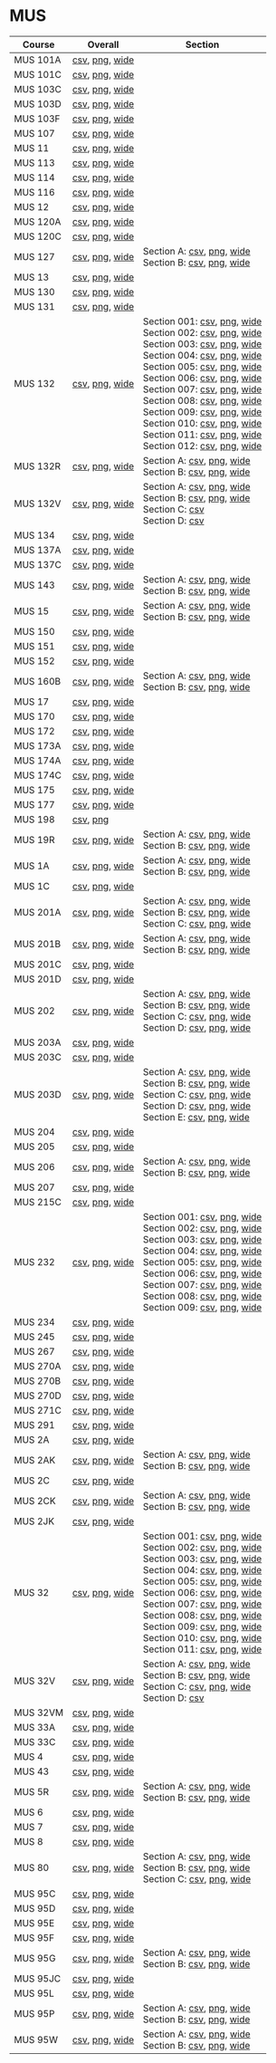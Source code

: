 # MUS

| Course | Overall | Section |
| ------ | ------- | ------- |
| MUS 101A | [csv](https://github.com/UCSD-Historical-Enrollment-Data/2024Fall/blob/main/overall/MUS%20101A.csv), [png](https://raw.githubusercontent.com/UCSD-Historical-Enrollment-Data/2024Fall/main/plot_overall/MUS%20101A.png), [wide](https://raw.githubusercontent.com/UCSD-Historical-Enrollment-Data/2024Fall/main/plot_overall_wide/MUS%20101A.png) |  |
| MUS 101C | [csv](https://github.com/UCSD-Historical-Enrollment-Data/2024Fall/blob/main/overall/MUS%20101C.csv), [png](https://raw.githubusercontent.com/UCSD-Historical-Enrollment-Data/2024Fall/main/plot_overall/MUS%20101C.png), [wide](https://raw.githubusercontent.com/UCSD-Historical-Enrollment-Data/2024Fall/main/plot_overall_wide/MUS%20101C.png) |  |
| MUS 103C | [csv](https://github.com/UCSD-Historical-Enrollment-Data/2024Fall/blob/main/overall/MUS%20103C.csv), [png](https://raw.githubusercontent.com/UCSD-Historical-Enrollment-Data/2024Fall/main/plot_overall/MUS%20103C.png), [wide](https://raw.githubusercontent.com/UCSD-Historical-Enrollment-Data/2024Fall/main/plot_overall_wide/MUS%20103C.png) |  |
| MUS 103D | [csv](https://github.com/UCSD-Historical-Enrollment-Data/2024Fall/blob/main/overall/MUS%20103D.csv), [png](https://raw.githubusercontent.com/UCSD-Historical-Enrollment-Data/2024Fall/main/plot_overall/MUS%20103D.png), [wide](https://raw.githubusercontent.com/UCSD-Historical-Enrollment-Data/2024Fall/main/plot_overall_wide/MUS%20103D.png) |  |
| MUS 103F | [csv](https://github.com/UCSD-Historical-Enrollment-Data/2024Fall/blob/main/overall/MUS%20103F.csv), [png](https://raw.githubusercontent.com/UCSD-Historical-Enrollment-Data/2024Fall/main/plot_overall/MUS%20103F.png), [wide](https://raw.githubusercontent.com/UCSD-Historical-Enrollment-Data/2024Fall/main/plot_overall_wide/MUS%20103F.png) |  |
| MUS 107 | [csv](https://github.com/UCSD-Historical-Enrollment-Data/2024Fall/blob/main/overall/MUS%20107.csv), [png](https://raw.githubusercontent.com/UCSD-Historical-Enrollment-Data/2024Fall/main/plot_overall/MUS%20107.png), [wide](https://raw.githubusercontent.com/UCSD-Historical-Enrollment-Data/2024Fall/main/plot_overall_wide/MUS%20107.png) |  |
| MUS 11 | [csv](https://github.com/UCSD-Historical-Enrollment-Data/2024Fall/blob/main/overall/MUS%2011.csv), [png](https://raw.githubusercontent.com/UCSD-Historical-Enrollment-Data/2024Fall/main/plot_overall/MUS%2011.png), [wide](https://raw.githubusercontent.com/UCSD-Historical-Enrollment-Data/2024Fall/main/plot_overall_wide/MUS%2011.png) |  |
| MUS 113 | [csv](https://github.com/UCSD-Historical-Enrollment-Data/2024Fall/blob/main/overall/MUS%20113.csv), [png](https://raw.githubusercontent.com/UCSD-Historical-Enrollment-Data/2024Fall/main/plot_overall/MUS%20113.png), [wide](https://raw.githubusercontent.com/UCSD-Historical-Enrollment-Data/2024Fall/main/plot_overall_wide/MUS%20113.png) |  |
| MUS 114 | [csv](https://github.com/UCSD-Historical-Enrollment-Data/2024Fall/blob/main/overall/MUS%20114.csv), [png](https://raw.githubusercontent.com/UCSD-Historical-Enrollment-Data/2024Fall/main/plot_overall/MUS%20114.png), [wide](https://raw.githubusercontent.com/UCSD-Historical-Enrollment-Data/2024Fall/main/plot_overall_wide/MUS%20114.png) |  |
| MUS 116 | [csv](https://github.com/UCSD-Historical-Enrollment-Data/2024Fall/blob/main/overall/MUS%20116.csv), [png](https://raw.githubusercontent.com/UCSD-Historical-Enrollment-Data/2024Fall/main/plot_overall/MUS%20116.png), [wide](https://raw.githubusercontent.com/UCSD-Historical-Enrollment-Data/2024Fall/main/plot_overall_wide/MUS%20116.png) |  |
| MUS 12 | [csv](https://github.com/UCSD-Historical-Enrollment-Data/2024Fall/blob/main/overall/MUS%2012.csv), [png](https://raw.githubusercontent.com/UCSD-Historical-Enrollment-Data/2024Fall/main/plot_overall/MUS%2012.png), [wide](https://raw.githubusercontent.com/UCSD-Historical-Enrollment-Data/2024Fall/main/plot_overall_wide/MUS%2012.png) |  |
| MUS 120A | [csv](https://github.com/UCSD-Historical-Enrollment-Data/2024Fall/blob/main/overall/MUS%20120A.csv), [png](https://raw.githubusercontent.com/UCSD-Historical-Enrollment-Data/2024Fall/main/plot_overall/MUS%20120A.png), [wide](https://raw.githubusercontent.com/UCSD-Historical-Enrollment-Data/2024Fall/main/plot_overall_wide/MUS%20120A.png) |  |
| MUS 120C | [csv](https://github.com/UCSD-Historical-Enrollment-Data/2024Fall/blob/main/overall/MUS%20120C.csv), [png](https://raw.githubusercontent.com/UCSD-Historical-Enrollment-Data/2024Fall/main/plot_overall/MUS%20120C.png), [wide](https://raw.githubusercontent.com/UCSD-Historical-Enrollment-Data/2024Fall/main/plot_overall_wide/MUS%20120C.png) |  |
| MUS 127 | [csv](https://github.com/UCSD-Historical-Enrollment-Data/2024Fall/blob/main/overall/MUS%20127.csv), [png](https://raw.githubusercontent.com/UCSD-Historical-Enrollment-Data/2024Fall/main/plot_overall/MUS%20127.png), [wide](https://raw.githubusercontent.com/UCSD-Historical-Enrollment-Data/2024Fall/main/plot_overall_wide/MUS%20127.png) | Section A: [csv](https://github.com/UCSD-Historical-Enrollment-Data/2024Fall/blob/main/section/MUS%20127_A.csv), [png](https://raw.githubusercontent.com/UCSD-Historical-Enrollment-Data/2024Fall/main/plot_section/MUS%20127_A.png), [wide](https://raw.githubusercontent.com/UCSD-Historical-Enrollment-Data/2024Fall/main/plot_section_wide/MUS%20127_A.png)<br>Section B: [csv](https://github.com/UCSD-Historical-Enrollment-Data/2024Fall/blob/main/section/MUS%20127_B.csv), [png](https://raw.githubusercontent.com/UCSD-Historical-Enrollment-Data/2024Fall/main/plot_section/MUS%20127_B.png), [wide](https://raw.githubusercontent.com/UCSD-Historical-Enrollment-Data/2024Fall/main/plot_section_wide/MUS%20127_B.png) |
| MUS 13 | [csv](https://github.com/UCSD-Historical-Enrollment-Data/2024Fall/blob/main/overall/MUS%2013.csv), [png](https://raw.githubusercontent.com/UCSD-Historical-Enrollment-Data/2024Fall/main/plot_overall/MUS%2013.png), [wide](https://raw.githubusercontent.com/UCSD-Historical-Enrollment-Data/2024Fall/main/plot_overall_wide/MUS%2013.png) |  |
| MUS 130 | [csv](https://github.com/UCSD-Historical-Enrollment-Data/2024Fall/blob/main/overall/MUS%20130.csv), [png](https://raw.githubusercontent.com/UCSD-Historical-Enrollment-Data/2024Fall/main/plot_overall/MUS%20130.png), [wide](https://raw.githubusercontent.com/UCSD-Historical-Enrollment-Data/2024Fall/main/plot_overall_wide/MUS%20130.png) |  |
| MUS 131 | [csv](https://github.com/UCSD-Historical-Enrollment-Data/2024Fall/blob/main/overall/MUS%20131.csv), [png](https://raw.githubusercontent.com/UCSD-Historical-Enrollment-Data/2024Fall/main/plot_overall/MUS%20131.png), [wide](https://raw.githubusercontent.com/UCSD-Historical-Enrollment-Data/2024Fall/main/plot_overall_wide/MUS%20131.png) |  |
| MUS 132 | [csv](https://github.com/UCSD-Historical-Enrollment-Data/2024Fall/blob/main/overall/MUS%20132.csv), [png](https://raw.githubusercontent.com/UCSD-Historical-Enrollment-Data/2024Fall/main/plot_overall/MUS%20132.png), [wide](https://raw.githubusercontent.com/UCSD-Historical-Enrollment-Data/2024Fall/main/plot_overall_wide/MUS%20132.png) | Section 001: [csv](https://github.com/UCSD-Historical-Enrollment-Data/2024Fall/blob/main/section/MUS%20132_001.csv), [png](https://raw.githubusercontent.com/UCSD-Historical-Enrollment-Data/2024Fall/main/plot_section/MUS%20132_001.png), [wide](https://raw.githubusercontent.com/UCSD-Historical-Enrollment-Data/2024Fall/main/plot_section_wide/MUS%20132_001.png)<br>Section 002: [csv](https://github.com/UCSD-Historical-Enrollment-Data/2024Fall/blob/main/section/MUS%20132_002.csv), [png](https://raw.githubusercontent.com/UCSD-Historical-Enrollment-Data/2024Fall/main/plot_section/MUS%20132_002.png), [wide](https://raw.githubusercontent.com/UCSD-Historical-Enrollment-Data/2024Fall/main/plot_section_wide/MUS%20132_002.png)<br>Section 003: [csv](https://github.com/UCSD-Historical-Enrollment-Data/2024Fall/blob/main/section/MUS%20132_003.csv), [png](https://raw.githubusercontent.com/UCSD-Historical-Enrollment-Data/2024Fall/main/plot_section/MUS%20132_003.png), [wide](https://raw.githubusercontent.com/UCSD-Historical-Enrollment-Data/2024Fall/main/plot_section_wide/MUS%20132_003.png)<br>Section 004: [csv](https://github.com/UCSD-Historical-Enrollment-Data/2024Fall/blob/main/section/MUS%20132_004.csv), [png](https://raw.githubusercontent.com/UCSD-Historical-Enrollment-Data/2024Fall/main/plot_section/MUS%20132_004.png), [wide](https://raw.githubusercontent.com/UCSD-Historical-Enrollment-Data/2024Fall/main/plot_section_wide/MUS%20132_004.png)<br>Section 005: [csv](https://github.com/UCSD-Historical-Enrollment-Data/2024Fall/blob/main/section/MUS%20132_005.csv), [png](https://raw.githubusercontent.com/UCSD-Historical-Enrollment-Data/2024Fall/main/plot_section/MUS%20132_005.png), [wide](https://raw.githubusercontent.com/UCSD-Historical-Enrollment-Data/2024Fall/main/plot_section_wide/MUS%20132_005.png)<br>Section 006: [csv](https://github.com/UCSD-Historical-Enrollment-Data/2024Fall/blob/main/section/MUS%20132_006.csv), [png](https://raw.githubusercontent.com/UCSD-Historical-Enrollment-Data/2024Fall/main/plot_section/MUS%20132_006.png), [wide](https://raw.githubusercontent.com/UCSD-Historical-Enrollment-Data/2024Fall/main/plot_section_wide/MUS%20132_006.png)<br>Section 007: [csv](https://github.com/UCSD-Historical-Enrollment-Data/2024Fall/blob/main/section/MUS%20132_007.csv), [png](https://raw.githubusercontent.com/UCSD-Historical-Enrollment-Data/2024Fall/main/plot_section/MUS%20132_007.png), [wide](https://raw.githubusercontent.com/UCSD-Historical-Enrollment-Data/2024Fall/main/plot_section_wide/MUS%20132_007.png)<br>Section 008: [csv](https://github.com/UCSD-Historical-Enrollment-Data/2024Fall/blob/main/section/MUS%20132_008.csv), [png](https://raw.githubusercontent.com/UCSD-Historical-Enrollment-Data/2024Fall/main/plot_section/MUS%20132_008.png), [wide](https://raw.githubusercontent.com/UCSD-Historical-Enrollment-Data/2024Fall/main/plot_section_wide/MUS%20132_008.png)<br>Section 009: [csv](https://github.com/UCSD-Historical-Enrollment-Data/2024Fall/blob/main/section/MUS%20132_009.csv), [png](https://raw.githubusercontent.com/UCSD-Historical-Enrollment-Data/2024Fall/main/plot_section/MUS%20132_009.png), [wide](https://raw.githubusercontent.com/UCSD-Historical-Enrollment-Data/2024Fall/main/plot_section_wide/MUS%20132_009.png)<br>Section 010: [csv](https://github.com/UCSD-Historical-Enrollment-Data/2024Fall/blob/main/section/MUS%20132_010.csv), [png](https://raw.githubusercontent.com/UCSD-Historical-Enrollment-Data/2024Fall/main/plot_section/MUS%20132_010.png), [wide](https://raw.githubusercontent.com/UCSD-Historical-Enrollment-Data/2024Fall/main/plot_section_wide/MUS%20132_010.png)<br>Section 011: [csv](https://github.com/UCSD-Historical-Enrollment-Data/2024Fall/blob/main/section/MUS%20132_011.csv), [png](https://raw.githubusercontent.com/UCSD-Historical-Enrollment-Data/2024Fall/main/plot_section/MUS%20132_011.png), [wide](https://raw.githubusercontent.com/UCSD-Historical-Enrollment-Data/2024Fall/main/plot_section_wide/MUS%20132_011.png)<br>Section 012: [csv](https://github.com/UCSD-Historical-Enrollment-Data/2024Fall/blob/main/section/MUS%20132_012.csv), [png](https://raw.githubusercontent.com/UCSD-Historical-Enrollment-Data/2024Fall/main/plot_section/MUS%20132_012.png), [wide](https://raw.githubusercontent.com/UCSD-Historical-Enrollment-Data/2024Fall/main/plot_section_wide/MUS%20132_012.png) |
| MUS 132R | [csv](https://github.com/UCSD-Historical-Enrollment-Data/2024Fall/blob/main/overall/MUS%20132R.csv), [png](https://raw.githubusercontent.com/UCSD-Historical-Enrollment-Data/2024Fall/main/plot_overall/MUS%20132R.png), [wide](https://raw.githubusercontent.com/UCSD-Historical-Enrollment-Data/2024Fall/main/plot_overall_wide/MUS%20132R.png) | Section A: [csv](https://github.com/UCSD-Historical-Enrollment-Data/2024Fall/blob/main/section/MUS%20132R_A.csv), [png](https://raw.githubusercontent.com/UCSD-Historical-Enrollment-Data/2024Fall/main/plot_section/MUS%20132R_A.png), [wide](https://raw.githubusercontent.com/UCSD-Historical-Enrollment-Data/2024Fall/main/plot_section_wide/MUS%20132R_A.png)<br>Section B: [csv](https://github.com/UCSD-Historical-Enrollment-Data/2024Fall/blob/main/section/MUS%20132R_B.csv), [png](https://raw.githubusercontent.com/UCSD-Historical-Enrollment-Data/2024Fall/main/plot_section/MUS%20132R_B.png), [wide](https://raw.githubusercontent.com/UCSD-Historical-Enrollment-Data/2024Fall/main/plot_section_wide/MUS%20132R_B.png) |
| MUS 132V | [csv](https://github.com/UCSD-Historical-Enrollment-Data/2024Fall/blob/main/overall/MUS%20132V.csv), [png](https://raw.githubusercontent.com/UCSD-Historical-Enrollment-Data/2024Fall/main/plot_overall/MUS%20132V.png), [wide](https://raw.githubusercontent.com/UCSD-Historical-Enrollment-Data/2024Fall/main/plot_overall_wide/MUS%20132V.png) | Section A: [csv](https://github.com/UCSD-Historical-Enrollment-Data/2024Fall/blob/main/section/MUS%20132V_A.csv), [png](https://raw.githubusercontent.com/UCSD-Historical-Enrollment-Data/2024Fall/main/plot_section/MUS%20132V_A.png), [wide](https://raw.githubusercontent.com/UCSD-Historical-Enrollment-Data/2024Fall/main/plot_section_wide/MUS%20132V_A.png)<br>Section B: [csv](https://github.com/UCSD-Historical-Enrollment-Data/2024Fall/blob/main/section/MUS%20132V_B.csv), [png](https://raw.githubusercontent.com/UCSD-Historical-Enrollment-Data/2024Fall/main/plot_section/MUS%20132V_B.png), [wide](https://raw.githubusercontent.com/UCSD-Historical-Enrollment-Data/2024Fall/main/plot_section_wide/MUS%20132V_B.png)<br>Section C: [csv](https://github.com/UCSD-Historical-Enrollment-Data/2024Fall/blob/main/section/MUS%20132V_C.csv)<br>Section D: [csv](https://github.com/UCSD-Historical-Enrollment-Data/2024Fall/blob/main/section/MUS%20132V_D.csv) |
| MUS 134 | [csv](https://github.com/UCSD-Historical-Enrollment-Data/2024Fall/blob/main/overall/MUS%20134.csv), [png](https://raw.githubusercontent.com/UCSD-Historical-Enrollment-Data/2024Fall/main/plot_overall/MUS%20134.png), [wide](https://raw.githubusercontent.com/UCSD-Historical-Enrollment-Data/2024Fall/main/plot_overall_wide/MUS%20134.png) |  |
| MUS 137A | [csv](https://github.com/UCSD-Historical-Enrollment-Data/2024Fall/blob/main/overall/MUS%20137A.csv), [png](https://raw.githubusercontent.com/UCSD-Historical-Enrollment-Data/2024Fall/main/plot_overall/MUS%20137A.png), [wide](https://raw.githubusercontent.com/UCSD-Historical-Enrollment-Data/2024Fall/main/plot_overall_wide/MUS%20137A.png) |  |
| MUS 137C | [csv](https://github.com/UCSD-Historical-Enrollment-Data/2024Fall/blob/main/overall/MUS%20137C.csv), [png](https://raw.githubusercontent.com/UCSD-Historical-Enrollment-Data/2024Fall/main/plot_overall/MUS%20137C.png), [wide](https://raw.githubusercontent.com/UCSD-Historical-Enrollment-Data/2024Fall/main/plot_overall_wide/MUS%20137C.png) |  |
| MUS 143 | [csv](https://github.com/UCSD-Historical-Enrollment-Data/2024Fall/blob/main/overall/MUS%20143.csv), [png](https://raw.githubusercontent.com/UCSD-Historical-Enrollment-Data/2024Fall/main/plot_overall/MUS%20143.png), [wide](https://raw.githubusercontent.com/UCSD-Historical-Enrollment-Data/2024Fall/main/plot_overall_wide/MUS%20143.png) | Section A: [csv](https://github.com/UCSD-Historical-Enrollment-Data/2024Fall/blob/main/section/MUS%20143_A.csv), [png](https://raw.githubusercontent.com/UCSD-Historical-Enrollment-Data/2024Fall/main/plot_section/MUS%20143_A.png), [wide](https://raw.githubusercontent.com/UCSD-Historical-Enrollment-Data/2024Fall/main/plot_section_wide/MUS%20143_A.png)<br>Section B: [csv](https://github.com/UCSD-Historical-Enrollment-Data/2024Fall/blob/main/section/MUS%20143_B.csv), [png](https://raw.githubusercontent.com/UCSD-Historical-Enrollment-Data/2024Fall/main/plot_section/MUS%20143_B.png), [wide](https://raw.githubusercontent.com/UCSD-Historical-Enrollment-Data/2024Fall/main/plot_section_wide/MUS%20143_B.png) |
| MUS 15 | [csv](https://github.com/UCSD-Historical-Enrollment-Data/2024Fall/blob/main/overall/MUS%2015.csv), [png](https://raw.githubusercontent.com/UCSD-Historical-Enrollment-Data/2024Fall/main/plot_overall/MUS%2015.png), [wide](https://raw.githubusercontent.com/UCSD-Historical-Enrollment-Data/2024Fall/main/plot_overall_wide/MUS%2015.png) | Section A: [csv](https://github.com/UCSD-Historical-Enrollment-Data/2024Fall/blob/main/section/MUS%2015_A.csv), [png](https://raw.githubusercontent.com/UCSD-Historical-Enrollment-Data/2024Fall/main/plot_section/MUS%2015_A.png), [wide](https://raw.githubusercontent.com/UCSD-Historical-Enrollment-Data/2024Fall/main/plot_section_wide/MUS%2015_A.png)<br>Section B: [csv](https://github.com/UCSD-Historical-Enrollment-Data/2024Fall/blob/main/section/MUS%2015_B.csv), [png](https://raw.githubusercontent.com/UCSD-Historical-Enrollment-Data/2024Fall/main/plot_section/MUS%2015_B.png), [wide](https://raw.githubusercontent.com/UCSD-Historical-Enrollment-Data/2024Fall/main/plot_section_wide/MUS%2015_B.png) |
| MUS 150 | [csv](https://github.com/UCSD-Historical-Enrollment-Data/2024Fall/blob/main/overall/MUS%20150.csv), [png](https://raw.githubusercontent.com/UCSD-Historical-Enrollment-Data/2024Fall/main/plot_overall/MUS%20150.png), [wide](https://raw.githubusercontent.com/UCSD-Historical-Enrollment-Data/2024Fall/main/plot_overall_wide/MUS%20150.png) |  |
| MUS 151 | [csv](https://github.com/UCSD-Historical-Enrollment-Data/2024Fall/blob/main/overall/MUS%20151.csv), [png](https://raw.githubusercontent.com/UCSD-Historical-Enrollment-Data/2024Fall/main/plot_overall/MUS%20151.png), [wide](https://raw.githubusercontent.com/UCSD-Historical-Enrollment-Data/2024Fall/main/plot_overall_wide/MUS%20151.png) |  |
| MUS 152 | [csv](https://github.com/UCSD-Historical-Enrollment-Data/2024Fall/blob/main/overall/MUS%20152.csv), [png](https://raw.githubusercontent.com/UCSD-Historical-Enrollment-Data/2024Fall/main/plot_overall/MUS%20152.png), [wide](https://raw.githubusercontent.com/UCSD-Historical-Enrollment-Data/2024Fall/main/plot_overall_wide/MUS%20152.png) |  |
| MUS 160B | [csv](https://github.com/UCSD-Historical-Enrollment-Data/2024Fall/blob/main/overall/MUS%20160B.csv), [png](https://raw.githubusercontent.com/UCSD-Historical-Enrollment-Data/2024Fall/main/plot_overall/MUS%20160B.png), [wide](https://raw.githubusercontent.com/UCSD-Historical-Enrollment-Data/2024Fall/main/plot_overall_wide/MUS%20160B.png) | Section A: [csv](https://github.com/UCSD-Historical-Enrollment-Data/2024Fall/blob/main/section/MUS%20160B_A.csv), [png](https://raw.githubusercontent.com/UCSD-Historical-Enrollment-Data/2024Fall/main/plot_section/MUS%20160B_A.png), [wide](https://raw.githubusercontent.com/UCSD-Historical-Enrollment-Data/2024Fall/main/plot_section_wide/MUS%20160B_A.png)<br>Section B: [csv](https://github.com/UCSD-Historical-Enrollment-Data/2024Fall/blob/main/section/MUS%20160B_B.csv), [png](https://raw.githubusercontent.com/UCSD-Historical-Enrollment-Data/2024Fall/main/plot_section/MUS%20160B_B.png), [wide](https://raw.githubusercontent.com/UCSD-Historical-Enrollment-Data/2024Fall/main/plot_section_wide/MUS%20160B_B.png) |
| MUS 17 | [csv](https://github.com/UCSD-Historical-Enrollment-Data/2024Fall/blob/main/overall/MUS%2017.csv), [png](https://raw.githubusercontent.com/UCSD-Historical-Enrollment-Data/2024Fall/main/plot_overall/MUS%2017.png), [wide](https://raw.githubusercontent.com/UCSD-Historical-Enrollment-Data/2024Fall/main/plot_overall_wide/MUS%2017.png) |  |
| MUS 170 | [csv](https://github.com/UCSD-Historical-Enrollment-Data/2024Fall/blob/main/overall/MUS%20170.csv), [png](https://raw.githubusercontent.com/UCSD-Historical-Enrollment-Data/2024Fall/main/plot_overall/MUS%20170.png), [wide](https://raw.githubusercontent.com/UCSD-Historical-Enrollment-Data/2024Fall/main/plot_overall_wide/MUS%20170.png) |  |
| MUS 172 | [csv](https://github.com/UCSD-Historical-Enrollment-Data/2024Fall/blob/main/overall/MUS%20172.csv), [png](https://raw.githubusercontent.com/UCSD-Historical-Enrollment-Data/2024Fall/main/plot_overall/MUS%20172.png), [wide](https://raw.githubusercontent.com/UCSD-Historical-Enrollment-Data/2024Fall/main/plot_overall_wide/MUS%20172.png) |  |
| MUS 173A | [csv](https://github.com/UCSD-Historical-Enrollment-Data/2024Fall/blob/main/overall/MUS%20173A.csv), [png](https://raw.githubusercontent.com/UCSD-Historical-Enrollment-Data/2024Fall/main/plot_overall/MUS%20173A.png), [wide](https://raw.githubusercontent.com/UCSD-Historical-Enrollment-Data/2024Fall/main/plot_overall_wide/MUS%20173A.png) |  |
| MUS 174A | [csv](https://github.com/UCSD-Historical-Enrollment-Data/2024Fall/blob/main/overall/MUS%20174A.csv), [png](https://raw.githubusercontent.com/UCSD-Historical-Enrollment-Data/2024Fall/main/plot_overall/MUS%20174A.png), [wide](https://raw.githubusercontent.com/UCSD-Historical-Enrollment-Data/2024Fall/main/plot_overall_wide/MUS%20174A.png) |  |
| MUS 174C | [csv](https://github.com/UCSD-Historical-Enrollment-Data/2024Fall/blob/main/overall/MUS%20174C.csv), [png](https://raw.githubusercontent.com/UCSD-Historical-Enrollment-Data/2024Fall/main/plot_overall/MUS%20174C.png), [wide](https://raw.githubusercontent.com/UCSD-Historical-Enrollment-Data/2024Fall/main/plot_overall_wide/MUS%20174C.png) |  |
| MUS 175 | [csv](https://github.com/UCSD-Historical-Enrollment-Data/2024Fall/blob/main/overall/MUS%20175.csv), [png](https://raw.githubusercontent.com/UCSD-Historical-Enrollment-Data/2024Fall/main/plot_overall/MUS%20175.png), [wide](https://raw.githubusercontent.com/UCSD-Historical-Enrollment-Data/2024Fall/main/plot_overall_wide/MUS%20175.png) |  |
| MUS 177 | [csv](https://github.com/UCSD-Historical-Enrollment-Data/2024Fall/blob/main/overall/MUS%20177.csv), [png](https://raw.githubusercontent.com/UCSD-Historical-Enrollment-Data/2024Fall/main/plot_overall/MUS%20177.png), [wide](https://raw.githubusercontent.com/UCSD-Historical-Enrollment-Data/2024Fall/main/plot_overall_wide/MUS%20177.png) |  |
| MUS 198 | [csv](https://github.com/UCSD-Historical-Enrollment-Data/2024Fall/blob/main/overall/MUS%20198.csv), [png](https://raw.githubusercontent.com/UCSD-Historical-Enrollment-Data/2024Fall/main/plot_overall/MUS%20198.png) |  |
| MUS 19R | [csv](https://github.com/UCSD-Historical-Enrollment-Data/2024Fall/blob/main/overall/MUS%2019R.csv), [png](https://raw.githubusercontent.com/UCSD-Historical-Enrollment-Data/2024Fall/main/plot_overall/MUS%2019R.png), [wide](https://raw.githubusercontent.com/UCSD-Historical-Enrollment-Data/2024Fall/main/plot_overall_wide/MUS%2019R.png) | Section A: [csv](https://github.com/UCSD-Historical-Enrollment-Data/2024Fall/blob/main/section/MUS%2019R_A.csv), [png](https://raw.githubusercontent.com/UCSD-Historical-Enrollment-Data/2024Fall/main/plot_section/MUS%2019R_A.png), [wide](https://raw.githubusercontent.com/UCSD-Historical-Enrollment-Data/2024Fall/main/plot_section_wide/MUS%2019R_A.png)<br>Section B: [csv](https://github.com/UCSD-Historical-Enrollment-Data/2024Fall/blob/main/section/MUS%2019R_B.csv), [png](https://raw.githubusercontent.com/UCSD-Historical-Enrollment-Data/2024Fall/main/plot_section/MUS%2019R_B.png), [wide](https://raw.githubusercontent.com/UCSD-Historical-Enrollment-Data/2024Fall/main/plot_section_wide/MUS%2019R_B.png) |
| MUS 1A | [csv](https://github.com/UCSD-Historical-Enrollment-Data/2024Fall/blob/main/overall/MUS%201A.csv), [png](https://raw.githubusercontent.com/UCSD-Historical-Enrollment-Data/2024Fall/main/plot_overall/MUS%201A.png), [wide](https://raw.githubusercontent.com/UCSD-Historical-Enrollment-Data/2024Fall/main/plot_overall_wide/MUS%201A.png) | Section A: [csv](https://github.com/UCSD-Historical-Enrollment-Data/2024Fall/blob/main/section/MUS%201A_A.csv), [png](https://raw.githubusercontent.com/UCSD-Historical-Enrollment-Data/2024Fall/main/plot_section/MUS%201A_A.png), [wide](https://raw.githubusercontent.com/UCSD-Historical-Enrollment-Data/2024Fall/main/plot_section_wide/MUS%201A_A.png)<br>Section B: [csv](https://github.com/UCSD-Historical-Enrollment-Data/2024Fall/blob/main/section/MUS%201A_B.csv), [png](https://raw.githubusercontent.com/UCSD-Historical-Enrollment-Data/2024Fall/main/plot_section/MUS%201A_B.png), [wide](https://raw.githubusercontent.com/UCSD-Historical-Enrollment-Data/2024Fall/main/plot_section_wide/MUS%201A_B.png) |
| MUS 1C | [csv](https://github.com/UCSD-Historical-Enrollment-Data/2024Fall/blob/main/overall/MUS%201C.csv), [png](https://raw.githubusercontent.com/UCSD-Historical-Enrollment-Data/2024Fall/main/plot_overall/MUS%201C.png), [wide](https://raw.githubusercontent.com/UCSD-Historical-Enrollment-Data/2024Fall/main/plot_overall_wide/MUS%201C.png) |  |
| MUS 201A | [csv](https://github.com/UCSD-Historical-Enrollment-Data/2024Fall/blob/main/overall/MUS%20201A.csv), [png](https://raw.githubusercontent.com/UCSD-Historical-Enrollment-Data/2024Fall/main/plot_overall/MUS%20201A.png), [wide](https://raw.githubusercontent.com/UCSD-Historical-Enrollment-Data/2024Fall/main/plot_overall_wide/MUS%20201A.png) | Section A: [csv](https://github.com/UCSD-Historical-Enrollment-Data/2024Fall/blob/main/section/MUS%20201A_A.csv), [png](https://raw.githubusercontent.com/UCSD-Historical-Enrollment-Data/2024Fall/main/plot_section/MUS%20201A_A.png), [wide](https://raw.githubusercontent.com/UCSD-Historical-Enrollment-Data/2024Fall/main/plot_section_wide/MUS%20201A_A.png)<br>Section B: [csv](https://github.com/UCSD-Historical-Enrollment-Data/2024Fall/blob/main/section/MUS%20201A_B.csv), [png](https://raw.githubusercontent.com/UCSD-Historical-Enrollment-Data/2024Fall/main/plot_section/MUS%20201A_B.png), [wide](https://raw.githubusercontent.com/UCSD-Historical-Enrollment-Data/2024Fall/main/plot_section_wide/MUS%20201A_B.png)<br>Section C: [csv](https://github.com/UCSD-Historical-Enrollment-Data/2024Fall/blob/main/section/MUS%20201A_C.csv), [png](https://raw.githubusercontent.com/UCSD-Historical-Enrollment-Data/2024Fall/main/plot_section/MUS%20201A_C.png), [wide](https://raw.githubusercontent.com/UCSD-Historical-Enrollment-Data/2024Fall/main/plot_section_wide/MUS%20201A_C.png) |
| MUS 201B | [csv](https://github.com/UCSD-Historical-Enrollment-Data/2024Fall/blob/main/overall/MUS%20201B.csv), [png](https://raw.githubusercontent.com/UCSD-Historical-Enrollment-Data/2024Fall/main/plot_overall/MUS%20201B.png), [wide](https://raw.githubusercontent.com/UCSD-Historical-Enrollment-Data/2024Fall/main/plot_overall_wide/MUS%20201B.png) | Section A: [csv](https://github.com/UCSD-Historical-Enrollment-Data/2024Fall/blob/main/section/MUS%20201B_A.csv), [png](https://raw.githubusercontent.com/UCSD-Historical-Enrollment-Data/2024Fall/main/plot_section/MUS%20201B_A.png), [wide](https://raw.githubusercontent.com/UCSD-Historical-Enrollment-Data/2024Fall/main/plot_section_wide/MUS%20201B_A.png)<br>Section B: [csv](https://github.com/UCSD-Historical-Enrollment-Data/2024Fall/blob/main/section/MUS%20201B_B.csv), [png](https://raw.githubusercontent.com/UCSD-Historical-Enrollment-Data/2024Fall/main/plot_section/MUS%20201B_B.png), [wide](https://raw.githubusercontent.com/UCSD-Historical-Enrollment-Data/2024Fall/main/plot_section_wide/MUS%20201B_B.png) |
| MUS 201C | [csv](https://github.com/UCSD-Historical-Enrollment-Data/2024Fall/blob/main/overall/MUS%20201C.csv), [png](https://raw.githubusercontent.com/UCSD-Historical-Enrollment-Data/2024Fall/main/plot_overall/MUS%20201C.png), [wide](https://raw.githubusercontent.com/UCSD-Historical-Enrollment-Data/2024Fall/main/plot_overall_wide/MUS%20201C.png) |  |
| MUS 201D | [csv](https://github.com/UCSD-Historical-Enrollment-Data/2024Fall/blob/main/overall/MUS%20201D.csv), [png](https://raw.githubusercontent.com/UCSD-Historical-Enrollment-Data/2024Fall/main/plot_overall/MUS%20201D.png), [wide](https://raw.githubusercontent.com/UCSD-Historical-Enrollment-Data/2024Fall/main/plot_overall_wide/MUS%20201D.png) |  |
| MUS 202 | [csv](https://github.com/UCSD-Historical-Enrollment-Data/2024Fall/blob/main/overall/MUS%20202.csv), [png](https://raw.githubusercontent.com/UCSD-Historical-Enrollment-Data/2024Fall/main/plot_overall/MUS%20202.png), [wide](https://raw.githubusercontent.com/UCSD-Historical-Enrollment-Data/2024Fall/main/plot_overall_wide/MUS%20202.png) | Section A: [csv](https://github.com/UCSD-Historical-Enrollment-Data/2024Fall/blob/main/section/MUS%20202_A.csv), [png](https://raw.githubusercontent.com/UCSD-Historical-Enrollment-Data/2024Fall/main/plot_section/MUS%20202_A.png), [wide](https://raw.githubusercontent.com/UCSD-Historical-Enrollment-Data/2024Fall/main/plot_section_wide/MUS%20202_A.png)<br>Section B: [csv](https://github.com/UCSD-Historical-Enrollment-Data/2024Fall/blob/main/section/MUS%20202_B.csv), [png](https://raw.githubusercontent.com/UCSD-Historical-Enrollment-Data/2024Fall/main/plot_section/MUS%20202_B.png), [wide](https://raw.githubusercontent.com/UCSD-Historical-Enrollment-Data/2024Fall/main/plot_section_wide/MUS%20202_B.png)<br>Section C: [csv](https://github.com/UCSD-Historical-Enrollment-Data/2024Fall/blob/main/section/MUS%20202_C.csv), [png](https://raw.githubusercontent.com/UCSD-Historical-Enrollment-Data/2024Fall/main/plot_section/MUS%20202_C.png), [wide](https://raw.githubusercontent.com/UCSD-Historical-Enrollment-Data/2024Fall/main/plot_section_wide/MUS%20202_C.png)<br>Section D: [csv](https://github.com/UCSD-Historical-Enrollment-Data/2024Fall/blob/main/section/MUS%20202_D.csv), [png](https://raw.githubusercontent.com/UCSD-Historical-Enrollment-Data/2024Fall/main/plot_section/MUS%20202_D.png), [wide](https://raw.githubusercontent.com/UCSD-Historical-Enrollment-Data/2024Fall/main/plot_section_wide/MUS%20202_D.png) |
| MUS 203A | [csv](https://github.com/UCSD-Historical-Enrollment-Data/2024Fall/blob/main/overall/MUS%20203A.csv), [png](https://raw.githubusercontent.com/UCSD-Historical-Enrollment-Data/2024Fall/main/plot_overall/MUS%20203A.png), [wide](https://raw.githubusercontent.com/UCSD-Historical-Enrollment-Data/2024Fall/main/plot_overall_wide/MUS%20203A.png) |  |
| MUS 203C | [csv](https://github.com/UCSD-Historical-Enrollment-Data/2024Fall/blob/main/overall/MUS%20203C.csv), [png](https://raw.githubusercontent.com/UCSD-Historical-Enrollment-Data/2024Fall/main/plot_overall/MUS%20203C.png), [wide](https://raw.githubusercontent.com/UCSD-Historical-Enrollment-Data/2024Fall/main/plot_overall_wide/MUS%20203C.png) |  |
| MUS 203D | [csv](https://github.com/UCSD-Historical-Enrollment-Data/2024Fall/blob/main/overall/MUS%20203D.csv), [png](https://raw.githubusercontent.com/UCSD-Historical-Enrollment-Data/2024Fall/main/plot_overall/MUS%20203D.png), [wide](https://raw.githubusercontent.com/UCSD-Historical-Enrollment-Data/2024Fall/main/plot_overall_wide/MUS%20203D.png) | Section A: [csv](https://github.com/UCSD-Historical-Enrollment-Data/2024Fall/blob/main/section/MUS%20203D_A.csv), [png](https://raw.githubusercontent.com/UCSD-Historical-Enrollment-Data/2024Fall/main/plot_section/MUS%20203D_A.png), [wide](https://raw.githubusercontent.com/UCSD-Historical-Enrollment-Data/2024Fall/main/plot_section_wide/MUS%20203D_A.png)<br>Section B: [csv](https://github.com/UCSD-Historical-Enrollment-Data/2024Fall/blob/main/section/MUS%20203D_B.csv), [png](https://raw.githubusercontent.com/UCSD-Historical-Enrollment-Data/2024Fall/main/plot_section/MUS%20203D_B.png), [wide](https://raw.githubusercontent.com/UCSD-Historical-Enrollment-Data/2024Fall/main/plot_section_wide/MUS%20203D_B.png)<br>Section C: [csv](https://github.com/UCSD-Historical-Enrollment-Data/2024Fall/blob/main/section/MUS%20203D_C.csv), [png](https://raw.githubusercontent.com/UCSD-Historical-Enrollment-Data/2024Fall/main/plot_section/MUS%20203D_C.png), [wide](https://raw.githubusercontent.com/UCSD-Historical-Enrollment-Data/2024Fall/main/plot_section_wide/MUS%20203D_C.png)<br>Section D: [csv](https://github.com/UCSD-Historical-Enrollment-Data/2024Fall/blob/main/section/MUS%20203D_D.csv), [png](https://raw.githubusercontent.com/UCSD-Historical-Enrollment-Data/2024Fall/main/plot_section/MUS%20203D_D.png), [wide](https://raw.githubusercontent.com/UCSD-Historical-Enrollment-Data/2024Fall/main/plot_section_wide/MUS%20203D_D.png)<br>Section E: [csv](https://github.com/UCSD-Historical-Enrollment-Data/2024Fall/blob/main/section/MUS%20203D_E.csv), [png](https://raw.githubusercontent.com/UCSD-Historical-Enrollment-Data/2024Fall/main/plot_section/MUS%20203D_E.png), [wide](https://raw.githubusercontent.com/UCSD-Historical-Enrollment-Data/2024Fall/main/plot_section_wide/MUS%20203D_E.png) |
| MUS 204 | [csv](https://github.com/UCSD-Historical-Enrollment-Data/2024Fall/blob/main/overall/MUS%20204.csv), [png](https://raw.githubusercontent.com/UCSD-Historical-Enrollment-Data/2024Fall/main/plot_overall/MUS%20204.png), [wide](https://raw.githubusercontent.com/UCSD-Historical-Enrollment-Data/2024Fall/main/plot_overall_wide/MUS%20204.png) |  |
| MUS 205 | [csv](https://github.com/UCSD-Historical-Enrollment-Data/2024Fall/blob/main/overall/MUS%20205.csv), [png](https://raw.githubusercontent.com/UCSD-Historical-Enrollment-Data/2024Fall/main/plot_overall/MUS%20205.png), [wide](https://raw.githubusercontent.com/UCSD-Historical-Enrollment-Data/2024Fall/main/plot_overall_wide/MUS%20205.png) |  |
| MUS 206 | [csv](https://github.com/UCSD-Historical-Enrollment-Data/2024Fall/blob/main/overall/MUS%20206.csv), [png](https://raw.githubusercontent.com/UCSD-Historical-Enrollment-Data/2024Fall/main/plot_overall/MUS%20206.png), [wide](https://raw.githubusercontent.com/UCSD-Historical-Enrollment-Data/2024Fall/main/plot_overall_wide/MUS%20206.png) | Section A: [csv](https://github.com/UCSD-Historical-Enrollment-Data/2024Fall/blob/main/section/MUS%20206_A.csv), [png](https://raw.githubusercontent.com/UCSD-Historical-Enrollment-Data/2024Fall/main/plot_section/MUS%20206_A.png), [wide](https://raw.githubusercontent.com/UCSD-Historical-Enrollment-Data/2024Fall/main/plot_section_wide/MUS%20206_A.png)<br>Section B: [csv](https://github.com/UCSD-Historical-Enrollment-Data/2024Fall/blob/main/section/MUS%20206_B.csv), [png](https://raw.githubusercontent.com/UCSD-Historical-Enrollment-Data/2024Fall/main/plot_section/MUS%20206_B.png), [wide](https://raw.githubusercontent.com/UCSD-Historical-Enrollment-Data/2024Fall/main/plot_section_wide/MUS%20206_B.png) |
| MUS 207 | [csv](https://github.com/UCSD-Historical-Enrollment-Data/2024Fall/blob/main/overall/MUS%20207.csv), [png](https://raw.githubusercontent.com/UCSD-Historical-Enrollment-Data/2024Fall/main/plot_overall/MUS%20207.png), [wide](https://raw.githubusercontent.com/UCSD-Historical-Enrollment-Data/2024Fall/main/plot_overall_wide/MUS%20207.png) |  |
| MUS 215C | [csv](https://github.com/UCSD-Historical-Enrollment-Data/2024Fall/blob/main/overall/MUS%20215C.csv), [png](https://raw.githubusercontent.com/UCSD-Historical-Enrollment-Data/2024Fall/main/plot_overall/MUS%20215C.png), [wide](https://raw.githubusercontent.com/UCSD-Historical-Enrollment-Data/2024Fall/main/plot_overall_wide/MUS%20215C.png) |  |
| MUS 232 | [csv](https://github.com/UCSD-Historical-Enrollment-Data/2024Fall/blob/main/overall/MUS%20232.csv), [png](https://raw.githubusercontent.com/UCSD-Historical-Enrollment-Data/2024Fall/main/plot_overall/MUS%20232.png), [wide](https://raw.githubusercontent.com/UCSD-Historical-Enrollment-Data/2024Fall/main/plot_overall_wide/MUS%20232.png) | Section 001: [csv](https://github.com/UCSD-Historical-Enrollment-Data/2024Fall/blob/main/section/MUS%20232_001.csv), [png](https://raw.githubusercontent.com/UCSD-Historical-Enrollment-Data/2024Fall/main/plot_section/MUS%20232_001.png), [wide](https://raw.githubusercontent.com/UCSD-Historical-Enrollment-Data/2024Fall/main/plot_section_wide/MUS%20232_001.png)<br>Section 002: [csv](https://github.com/UCSD-Historical-Enrollment-Data/2024Fall/blob/main/section/MUS%20232_002.csv), [png](https://raw.githubusercontent.com/UCSD-Historical-Enrollment-Data/2024Fall/main/plot_section/MUS%20232_002.png), [wide](https://raw.githubusercontent.com/UCSD-Historical-Enrollment-Data/2024Fall/main/plot_section_wide/MUS%20232_002.png)<br>Section 003: [csv](https://github.com/UCSD-Historical-Enrollment-Data/2024Fall/blob/main/section/MUS%20232_003.csv), [png](https://raw.githubusercontent.com/UCSD-Historical-Enrollment-Data/2024Fall/main/plot_section/MUS%20232_003.png), [wide](https://raw.githubusercontent.com/UCSD-Historical-Enrollment-Data/2024Fall/main/plot_section_wide/MUS%20232_003.png)<br>Section 004: [csv](https://github.com/UCSD-Historical-Enrollment-Data/2024Fall/blob/main/section/MUS%20232_004.csv), [png](https://raw.githubusercontent.com/UCSD-Historical-Enrollment-Data/2024Fall/main/plot_section/MUS%20232_004.png), [wide](https://raw.githubusercontent.com/UCSD-Historical-Enrollment-Data/2024Fall/main/plot_section_wide/MUS%20232_004.png)<br>Section 005: [csv](https://github.com/UCSD-Historical-Enrollment-Data/2024Fall/blob/main/section/MUS%20232_005.csv), [png](https://raw.githubusercontent.com/UCSD-Historical-Enrollment-Data/2024Fall/main/plot_section/MUS%20232_005.png), [wide](https://raw.githubusercontent.com/UCSD-Historical-Enrollment-Data/2024Fall/main/plot_section_wide/MUS%20232_005.png)<br>Section 006: [csv](https://github.com/UCSD-Historical-Enrollment-Data/2024Fall/blob/main/section/MUS%20232_006.csv), [png](https://raw.githubusercontent.com/UCSD-Historical-Enrollment-Data/2024Fall/main/plot_section/MUS%20232_006.png), [wide](https://raw.githubusercontent.com/UCSD-Historical-Enrollment-Data/2024Fall/main/plot_section_wide/MUS%20232_006.png)<br>Section 007: [csv](https://github.com/UCSD-Historical-Enrollment-Data/2024Fall/blob/main/section/MUS%20232_007.csv), [png](https://raw.githubusercontent.com/UCSD-Historical-Enrollment-Data/2024Fall/main/plot_section/MUS%20232_007.png), [wide](https://raw.githubusercontent.com/UCSD-Historical-Enrollment-Data/2024Fall/main/plot_section_wide/MUS%20232_007.png)<br>Section 008: [csv](https://github.com/UCSD-Historical-Enrollment-Data/2024Fall/blob/main/section/MUS%20232_008.csv), [png](https://raw.githubusercontent.com/UCSD-Historical-Enrollment-Data/2024Fall/main/plot_section/MUS%20232_008.png), [wide](https://raw.githubusercontent.com/UCSD-Historical-Enrollment-Data/2024Fall/main/plot_section_wide/MUS%20232_008.png)<br>Section 009: [csv](https://github.com/UCSD-Historical-Enrollment-Data/2024Fall/blob/main/section/MUS%20232_009.csv), [png](https://raw.githubusercontent.com/UCSD-Historical-Enrollment-Data/2024Fall/main/plot_section/MUS%20232_009.png), [wide](https://raw.githubusercontent.com/UCSD-Historical-Enrollment-Data/2024Fall/main/plot_section_wide/MUS%20232_009.png) |
| MUS 234 | [csv](https://github.com/UCSD-Historical-Enrollment-Data/2024Fall/blob/main/overall/MUS%20234.csv), [png](https://raw.githubusercontent.com/UCSD-Historical-Enrollment-Data/2024Fall/main/plot_overall/MUS%20234.png), [wide](https://raw.githubusercontent.com/UCSD-Historical-Enrollment-Data/2024Fall/main/plot_overall_wide/MUS%20234.png) |  |
| MUS 245 | [csv](https://github.com/UCSD-Historical-Enrollment-Data/2024Fall/blob/main/overall/MUS%20245.csv), [png](https://raw.githubusercontent.com/UCSD-Historical-Enrollment-Data/2024Fall/main/plot_overall/MUS%20245.png), [wide](https://raw.githubusercontent.com/UCSD-Historical-Enrollment-Data/2024Fall/main/plot_overall_wide/MUS%20245.png) |  |
| MUS 267 | [csv](https://github.com/UCSD-Historical-Enrollment-Data/2024Fall/blob/main/overall/MUS%20267.csv), [png](https://raw.githubusercontent.com/UCSD-Historical-Enrollment-Data/2024Fall/main/plot_overall/MUS%20267.png), [wide](https://raw.githubusercontent.com/UCSD-Historical-Enrollment-Data/2024Fall/main/plot_overall_wide/MUS%20267.png) |  |
| MUS 270A | [csv](https://github.com/UCSD-Historical-Enrollment-Data/2024Fall/blob/main/overall/MUS%20270A.csv), [png](https://raw.githubusercontent.com/UCSD-Historical-Enrollment-Data/2024Fall/main/plot_overall/MUS%20270A.png), [wide](https://raw.githubusercontent.com/UCSD-Historical-Enrollment-Data/2024Fall/main/plot_overall_wide/MUS%20270A.png) |  |
| MUS 270B | [csv](https://github.com/UCSD-Historical-Enrollment-Data/2024Fall/blob/main/overall/MUS%20270B.csv), [png](https://raw.githubusercontent.com/UCSD-Historical-Enrollment-Data/2024Fall/main/plot_overall/MUS%20270B.png), [wide](https://raw.githubusercontent.com/UCSD-Historical-Enrollment-Data/2024Fall/main/plot_overall_wide/MUS%20270B.png) |  |
| MUS 270D | [csv](https://github.com/UCSD-Historical-Enrollment-Data/2024Fall/blob/main/overall/MUS%20270D.csv), [png](https://raw.githubusercontent.com/UCSD-Historical-Enrollment-Data/2024Fall/main/plot_overall/MUS%20270D.png), [wide](https://raw.githubusercontent.com/UCSD-Historical-Enrollment-Data/2024Fall/main/plot_overall_wide/MUS%20270D.png) |  |
| MUS 271C | [csv](https://github.com/UCSD-Historical-Enrollment-Data/2024Fall/blob/main/overall/MUS%20271C.csv), [png](https://raw.githubusercontent.com/UCSD-Historical-Enrollment-Data/2024Fall/main/plot_overall/MUS%20271C.png), [wide](https://raw.githubusercontent.com/UCSD-Historical-Enrollment-Data/2024Fall/main/plot_overall_wide/MUS%20271C.png) |  |
| MUS 291 | [csv](https://github.com/UCSD-Historical-Enrollment-Data/2024Fall/blob/main/overall/MUS%20291.csv), [png](https://raw.githubusercontent.com/UCSD-Historical-Enrollment-Data/2024Fall/main/plot_overall/MUS%20291.png), [wide](https://raw.githubusercontent.com/UCSD-Historical-Enrollment-Data/2024Fall/main/plot_overall_wide/MUS%20291.png) |  |
| MUS 2A | [csv](https://github.com/UCSD-Historical-Enrollment-Data/2024Fall/blob/main/overall/MUS%202A.csv), [png](https://raw.githubusercontent.com/UCSD-Historical-Enrollment-Data/2024Fall/main/plot_overall/MUS%202A.png), [wide](https://raw.githubusercontent.com/UCSD-Historical-Enrollment-Data/2024Fall/main/plot_overall_wide/MUS%202A.png) |  |
| MUS 2AK | [csv](https://github.com/UCSD-Historical-Enrollment-Data/2024Fall/blob/main/overall/MUS%202AK.csv), [png](https://raw.githubusercontent.com/UCSD-Historical-Enrollment-Data/2024Fall/main/plot_overall/MUS%202AK.png), [wide](https://raw.githubusercontent.com/UCSD-Historical-Enrollment-Data/2024Fall/main/plot_overall_wide/MUS%202AK.png) | Section A: [csv](https://github.com/UCSD-Historical-Enrollment-Data/2024Fall/blob/main/section/MUS%202AK_A.csv), [png](https://raw.githubusercontent.com/UCSD-Historical-Enrollment-Data/2024Fall/main/plot_section/MUS%202AK_A.png), [wide](https://raw.githubusercontent.com/UCSD-Historical-Enrollment-Data/2024Fall/main/plot_section_wide/MUS%202AK_A.png)<br>Section B: [csv](https://github.com/UCSD-Historical-Enrollment-Data/2024Fall/blob/main/section/MUS%202AK_B.csv), [png](https://raw.githubusercontent.com/UCSD-Historical-Enrollment-Data/2024Fall/main/plot_section/MUS%202AK_B.png), [wide](https://raw.githubusercontent.com/UCSD-Historical-Enrollment-Data/2024Fall/main/plot_section_wide/MUS%202AK_B.png) |
| MUS 2C | [csv](https://github.com/UCSD-Historical-Enrollment-Data/2024Fall/blob/main/overall/MUS%202C.csv), [png](https://raw.githubusercontent.com/UCSD-Historical-Enrollment-Data/2024Fall/main/plot_overall/MUS%202C.png), [wide](https://raw.githubusercontent.com/UCSD-Historical-Enrollment-Data/2024Fall/main/plot_overall_wide/MUS%202C.png) |  |
| MUS 2CK | [csv](https://github.com/UCSD-Historical-Enrollment-Data/2024Fall/blob/main/overall/MUS%202CK.csv), [png](https://raw.githubusercontent.com/UCSD-Historical-Enrollment-Data/2024Fall/main/plot_overall/MUS%202CK.png), [wide](https://raw.githubusercontent.com/UCSD-Historical-Enrollment-Data/2024Fall/main/plot_overall_wide/MUS%202CK.png) | Section A: [csv](https://github.com/UCSD-Historical-Enrollment-Data/2024Fall/blob/main/section/MUS%202CK_A.csv), [png](https://raw.githubusercontent.com/UCSD-Historical-Enrollment-Data/2024Fall/main/plot_section/MUS%202CK_A.png), [wide](https://raw.githubusercontent.com/UCSD-Historical-Enrollment-Data/2024Fall/main/plot_section_wide/MUS%202CK_A.png)<br>Section B: [csv](https://github.com/UCSD-Historical-Enrollment-Data/2024Fall/blob/main/section/MUS%202CK_B.csv), [png](https://raw.githubusercontent.com/UCSD-Historical-Enrollment-Data/2024Fall/main/plot_section/MUS%202CK_B.png), [wide](https://raw.githubusercontent.com/UCSD-Historical-Enrollment-Data/2024Fall/main/plot_section_wide/MUS%202CK_B.png) |
| MUS 2JK | [csv](https://github.com/UCSD-Historical-Enrollment-Data/2024Fall/blob/main/overall/MUS%202JK.csv), [png](https://raw.githubusercontent.com/UCSD-Historical-Enrollment-Data/2024Fall/main/plot_overall/MUS%202JK.png), [wide](https://raw.githubusercontent.com/UCSD-Historical-Enrollment-Data/2024Fall/main/plot_overall_wide/MUS%202JK.png) |  |
| MUS 32 | [csv](https://github.com/UCSD-Historical-Enrollment-Data/2024Fall/blob/main/overall/MUS%2032.csv), [png](https://raw.githubusercontent.com/UCSD-Historical-Enrollment-Data/2024Fall/main/plot_overall/MUS%2032.png), [wide](https://raw.githubusercontent.com/UCSD-Historical-Enrollment-Data/2024Fall/main/plot_overall_wide/MUS%2032.png) | Section 001: [csv](https://github.com/UCSD-Historical-Enrollment-Data/2024Fall/blob/main/section/MUS%2032_001.csv), [png](https://raw.githubusercontent.com/UCSD-Historical-Enrollment-Data/2024Fall/main/plot_section/MUS%2032_001.png), [wide](https://raw.githubusercontent.com/UCSD-Historical-Enrollment-Data/2024Fall/main/plot_section_wide/MUS%2032_001.png)<br>Section 002: [csv](https://github.com/UCSD-Historical-Enrollment-Data/2024Fall/blob/main/section/MUS%2032_002.csv), [png](https://raw.githubusercontent.com/UCSD-Historical-Enrollment-Data/2024Fall/main/plot_section/MUS%2032_002.png), [wide](https://raw.githubusercontent.com/UCSD-Historical-Enrollment-Data/2024Fall/main/plot_section_wide/MUS%2032_002.png)<br>Section 003: [csv](https://github.com/UCSD-Historical-Enrollment-Data/2024Fall/blob/main/section/MUS%2032_003.csv), [png](https://raw.githubusercontent.com/UCSD-Historical-Enrollment-Data/2024Fall/main/plot_section/MUS%2032_003.png), [wide](https://raw.githubusercontent.com/UCSD-Historical-Enrollment-Data/2024Fall/main/plot_section_wide/MUS%2032_003.png)<br>Section 004: [csv](https://github.com/UCSD-Historical-Enrollment-Data/2024Fall/blob/main/section/MUS%2032_004.csv), [png](https://raw.githubusercontent.com/UCSD-Historical-Enrollment-Data/2024Fall/main/plot_section/MUS%2032_004.png), [wide](https://raw.githubusercontent.com/UCSD-Historical-Enrollment-Data/2024Fall/main/plot_section_wide/MUS%2032_004.png)<br>Section 005: [csv](https://github.com/UCSD-Historical-Enrollment-Data/2024Fall/blob/main/section/MUS%2032_005.csv), [png](https://raw.githubusercontent.com/UCSD-Historical-Enrollment-Data/2024Fall/main/plot_section/MUS%2032_005.png), [wide](https://raw.githubusercontent.com/UCSD-Historical-Enrollment-Data/2024Fall/main/plot_section_wide/MUS%2032_005.png)<br>Section 006: [csv](https://github.com/UCSD-Historical-Enrollment-Data/2024Fall/blob/main/section/MUS%2032_006.csv), [png](https://raw.githubusercontent.com/UCSD-Historical-Enrollment-Data/2024Fall/main/plot_section/MUS%2032_006.png), [wide](https://raw.githubusercontent.com/UCSD-Historical-Enrollment-Data/2024Fall/main/plot_section_wide/MUS%2032_006.png)<br>Section 007: [csv](https://github.com/UCSD-Historical-Enrollment-Data/2024Fall/blob/main/section/MUS%2032_007.csv), [png](https://raw.githubusercontent.com/UCSD-Historical-Enrollment-Data/2024Fall/main/plot_section/MUS%2032_007.png), [wide](https://raw.githubusercontent.com/UCSD-Historical-Enrollment-Data/2024Fall/main/plot_section_wide/MUS%2032_007.png)<br>Section 008: [csv](https://github.com/UCSD-Historical-Enrollment-Data/2024Fall/blob/main/section/MUS%2032_008.csv), [png](https://raw.githubusercontent.com/UCSD-Historical-Enrollment-Data/2024Fall/main/plot_section/MUS%2032_008.png), [wide](https://raw.githubusercontent.com/UCSD-Historical-Enrollment-Data/2024Fall/main/plot_section_wide/MUS%2032_008.png)<br>Section 009: [csv](https://github.com/UCSD-Historical-Enrollment-Data/2024Fall/blob/main/section/MUS%2032_009.csv), [png](https://raw.githubusercontent.com/UCSD-Historical-Enrollment-Data/2024Fall/main/plot_section/MUS%2032_009.png), [wide](https://raw.githubusercontent.com/UCSD-Historical-Enrollment-Data/2024Fall/main/plot_section_wide/MUS%2032_009.png)<br>Section 010: [csv](https://github.com/UCSD-Historical-Enrollment-Data/2024Fall/blob/main/section/MUS%2032_010.csv), [png](https://raw.githubusercontent.com/UCSD-Historical-Enrollment-Data/2024Fall/main/plot_section/MUS%2032_010.png), [wide](https://raw.githubusercontent.com/UCSD-Historical-Enrollment-Data/2024Fall/main/plot_section_wide/MUS%2032_010.png)<br>Section 011: [csv](https://github.com/UCSD-Historical-Enrollment-Data/2024Fall/blob/main/section/MUS%2032_011.csv), [png](https://raw.githubusercontent.com/UCSD-Historical-Enrollment-Data/2024Fall/main/plot_section/MUS%2032_011.png), [wide](https://raw.githubusercontent.com/UCSD-Historical-Enrollment-Data/2024Fall/main/plot_section_wide/MUS%2032_011.png) |
| MUS 32V | [csv](https://github.com/UCSD-Historical-Enrollment-Data/2024Fall/blob/main/overall/MUS%2032V.csv), [png](https://raw.githubusercontent.com/UCSD-Historical-Enrollment-Data/2024Fall/main/plot_overall/MUS%2032V.png), [wide](https://raw.githubusercontent.com/UCSD-Historical-Enrollment-Data/2024Fall/main/plot_overall_wide/MUS%2032V.png) | Section A: [csv](https://github.com/UCSD-Historical-Enrollment-Data/2024Fall/blob/main/section/MUS%2032V_A.csv), [png](https://raw.githubusercontent.com/UCSD-Historical-Enrollment-Data/2024Fall/main/plot_section/MUS%2032V_A.png), [wide](https://raw.githubusercontent.com/UCSD-Historical-Enrollment-Data/2024Fall/main/plot_section_wide/MUS%2032V_A.png)<br>Section B: [csv](https://github.com/UCSD-Historical-Enrollment-Data/2024Fall/blob/main/section/MUS%2032V_B.csv), [png](https://raw.githubusercontent.com/UCSD-Historical-Enrollment-Data/2024Fall/main/plot_section/MUS%2032V_B.png), [wide](https://raw.githubusercontent.com/UCSD-Historical-Enrollment-Data/2024Fall/main/plot_section_wide/MUS%2032V_B.png)<br>Section C: [csv](https://github.com/UCSD-Historical-Enrollment-Data/2024Fall/blob/main/section/MUS%2032V_C.csv), [png](https://raw.githubusercontent.com/UCSD-Historical-Enrollment-Data/2024Fall/main/plot_section/MUS%2032V_C.png), [wide](https://raw.githubusercontent.com/UCSD-Historical-Enrollment-Data/2024Fall/main/plot_section_wide/MUS%2032V_C.png)<br>Section D: [csv](https://github.com/UCSD-Historical-Enrollment-Data/2024Fall/blob/main/section/MUS%2032V_D.csv) |
| MUS 32VM | [csv](https://github.com/UCSD-Historical-Enrollment-Data/2024Fall/blob/main/overall/MUS%2032VM.csv), [png](https://raw.githubusercontent.com/UCSD-Historical-Enrollment-Data/2024Fall/main/plot_overall/MUS%2032VM.png), [wide](https://raw.githubusercontent.com/UCSD-Historical-Enrollment-Data/2024Fall/main/plot_overall_wide/MUS%2032VM.png) |  |
| MUS 33A | [csv](https://github.com/UCSD-Historical-Enrollment-Data/2024Fall/blob/main/overall/MUS%2033A.csv), [png](https://raw.githubusercontent.com/UCSD-Historical-Enrollment-Data/2024Fall/main/plot_overall/MUS%2033A.png), [wide](https://raw.githubusercontent.com/UCSD-Historical-Enrollment-Data/2024Fall/main/plot_overall_wide/MUS%2033A.png) |  |
| MUS 33C | [csv](https://github.com/UCSD-Historical-Enrollment-Data/2024Fall/blob/main/overall/MUS%2033C.csv), [png](https://raw.githubusercontent.com/UCSD-Historical-Enrollment-Data/2024Fall/main/plot_overall/MUS%2033C.png), [wide](https://raw.githubusercontent.com/UCSD-Historical-Enrollment-Data/2024Fall/main/plot_overall_wide/MUS%2033C.png) |  |
| MUS 4 | [csv](https://github.com/UCSD-Historical-Enrollment-Data/2024Fall/blob/main/overall/MUS%204.csv), [png](https://raw.githubusercontent.com/UCSD-Historical-Enrollment-Data/2024Fall/main/plot_overall/MUS%204.png), [wide](https://raw.githubusercontent.com/UCSD-Historical-Enrollment-Data/2024Fall/main/plot_overall_wide/MUS%204.png) |  |
| MUS 43 | [csv](https://github.com/UCSD-Historical-Enrollment-Data/2024Fall/blob/main/overall/MUS%2043.csv), [png](https://raw.githubusercontent.com/UCSD-Historical-Enrollment-Data/2024Fall/main/plot_overall/MUS%2043.png), [wide](https://raw.githubusercontent.com/UCSD-Historical-Enrollment-Data/2024Fall/main/plot_overall_wide/MUS%2043.png) |  |
| MUS 5R | [csv](https://github.com/UCSD-Historical-Enrollment-Data/2024Fall/blob/main/overall/MUS%205R.csv), [png](https://raw.githubusercontent.com/UCSD-Historical-Enrollment-Data/2024Fall/main/plot_overall/MUS%205R.png), [wide](https://raw.githubusercontent.com/UCSD-Historical-Enrollment-Data/2024Fall/main/plot_overall_wide/MUS%205R.png) | Section A: [csv](https://github.com/UCSD-Historical-Enrollment-Data/2024Fall/blob/main/section/MUS%205R_A.csv), [png](https://raw.githubusercontent.com/UCSD-Historical-Enrollment-Data/2024Fall/main/plot_section/MUS%205R_A.png), [wide](https://raw.githubusercontent.com/UCSD-Historical-Enrollment-Data/2024Fall/main/plot_section_wide/MUS%205R_A.png)<br>Section B: [csv](https://github.com/UCSD-Historical-Enrollment-Data/2024Fall/blob/main/section/MUS%205R_B.csv), [png](https://raw.githubusercontent.com/UCSD-Historical-Enrollment-Data/2024Fall/main/plot_section/MUS%205R_B.png), [wide](https://raw.githubusercontent.com/UCSD-Historical-Enrollment-Data/2024Fall/main/plot_section_wide/MUS%205R_B.png) |
| MUS 6 | [csv](https://github.com/UCSD-Historical-Enrollment-Data/2024Fall/blob/main/overall/MUS%206.csv), [png](https://raw.githubusercontent.com/UCSD-Historical-Enrollment-Data/2024Fall/main/plot_overall/MUS%206.png), [wide](https://raw.githubusercontent.com/UCSD-Historical-Enrollment-Data/2024Fall/main/plot_overall_wide/MUS%206.png) |  |
| MUS 7 | [csv](https://github.com/UCSD-Historical-Enrollment-Data/2024Fall/blob/main/overall/MUS%207.csv), [png](https://raw.githubusercontent.com/UCSD-Historical-Enrollment-Data/2024Fall/main/plot_overall/MUS%207.png), [wide](https://raw.githubusercontent.com/UCSD-Historical-Enrollment-Data/2024Fall/main/plot_overall_wide/MUS%207.png) |  |
| MUS 8 | [csv](https://github.com/UCSD-Historical-Enrollment-Data/2024Fall/blob/main/overall/MUS%208.csv), [png](https://raw.githubusercontent.com/UCSD-Historical-Enrollment-Data/2024Fall/main/plot_overall/MUS%208.png), [wide](https://raw.githubusercontent.com/UCSD-Historical-Enrollment-Data/2024Fall/main/plot_overall_wide/MUS%208.png) |  |
| MUS 80 | [csv](https://github.com/UCSD-Historical-Enrollment-Data/2024Fall/blob/main/overall/MUS%2080.csv), [png](https://raw.githubusercontent.com/UCSD-Historical-Enrollment-Data/2024Fall/main/plot_overall/MUS%2080.png), [wide](https://raw.githubusercontent.com/UCSD-Historical-Enrollment-Data/2024Fall/main/plot_overall_wide/MUS%2080.png) | Section A: [csv](https://github.com/UCSD-Historical-Enrollment-Data/2024Fall/blob/main/section/MUS%2080_A.csv), [png](https://raw.githubusercontent.com/UCSD-Historical-Enrollment-Data/2024Fall/main/plot_section/MUS%2080_A.png), [wide](https://raw.githubusercontent.com/UCSD-Historical-Enrollment-Data/2024Fall/main/plot_section_wide/MUS%2080_A.png)<br>Section B: [csv](https://github.com/UCSD-Historical-Enrollment-Data/2024Fall/blob/main/section/MUS%2080_B.csv), [png](https://raw.githubusercontent.com/UCSD-Historical-Enrollment-Data/2024Fall/main/plot_section/MUS%2080_B.png), [wide](https://raw.githubusercontent.com/UCSD-Historical-Enrollment-Data/2024Fall/main/plot_section_wide/MUS%2080_B.png)<br>Section C: [csv](https://github.com/UCSD-Historical-Enrollment-Data/2024Fall/blob/main/section/MUS%2080_C.csv), [png](https://raw.githubusercontent.com/UCSD-Historical-Enrollment-Data/2024Fall/main/plot_section/MUS%2080_C.png), [wide](https://raw.githubusercontent.com/UCSD-Historical-Enrollment-Data/2024Fall/main/plot_section_wide/MUS%2080_C.png) |
| MUS 95C | [csv](https://github.com/UCSD-Historical-Enrollment-Data/2024Fall/blob/main/overall/MUS%2095C.csv), [png](https://raw.githubusercontent.com/UCSD-Historical-Enrollment-Data/2024Fall/main/plot_overall/MUS%2095C.png), [wide](https://raw.githubusercontent.com/UCSD-Historical-Enrollment-Data/2024Fall/main/plot_overall_wide/MUS%2095C.png) |  |
| MUS 95D | [csv](https://github.com/UCSD-Historical-Enrollment-Data/2024Fall/blob/main/overall/MUS%2095D.csv), [png](https://raw.githubusercontent.com/UCSD-Historical-Enrollment-Data/2024Fall/main/plot_overall/MUS%2095D.png), [wide](https://raw.githubusercontent.com/UCSD-Historical-Enrollment-Data/2024Fall/main/plot_overall_wide/MUS%2095D.png) |  |
| MUS 95E | [csv](https://github.com/UCSD-Historical-Enrollment-Data/2024Fall/blob/main/overall/MUS%2095E.csv), [png](https://raw.githubusercontent.com/UCSD-Historical-Enrollment-Data/2024Fall/main/plot_overall/MUS%2095E.png), [wide](https://raw.githubusercontent.com/UCSD-Historical-Enrollment-Data/2024Fall/main/plot_overall_wide/MUS%2095E.png) |  |
| MUS 95F | [csv](https://github.com/UCSD-Historical-Enrollment-Data/2024Fall/blob/main/overall/MUS%2095F.csv), [png](https://raw.githubusercontent.com/UCSD-Historical-Enrollment-Data/2024Fall/main/plot_overall/MUS%2095F.png), [wide](https://raw.githubusercontent.com/UCSD-Historical-Enrollment-Data/2024Fall/main/plot_overall_wide/MUS%2095F.png) |  |
| MUS 95G | [csv](https://github.com/UCSD-Historical-Enrollment-Data/2024Fall/blob/main/overall/MUS%2095G.csv), [png](https://raw.githubusercontent.com/UCSD-Historical-Enrollment-Data/2024Fall/main/plot_overall/MUS%2095G.png), [wide](https://raw.githubusercontent.com/UCSD-Historical-Enrollment-Data/2024Fall/main/plot_overall_wide/MUS%2095G.png) | Section A: [csv](https://github.com/UCSD-Historical-Enrollment-Data/2024Fall/blob/main/section/MUS%2095G_A.csv), [png](https://raw.githubusercontent.com/UCSD-Historical-Enrollment-Data/2024Fall/main/plot_section/MUS%2095G_A.png), [wide](https://raw.githubusercontent.com/UCSD-Historical-Enrollment-Data/2024Fall/main/plot_section_wide/MUS%2095G_A.png)<br>Section B: [csv](https://github.com/UCSD-Historical-Enrollment-Data/2024Fall/blob/main/section/MUS%2095G_B.csv), [png](https://raw.githubusercontent.com/UCSD-Historical-Enrollment-Data/2024Fall/main/plot_section/MUS%2095G_B.png), [wide](https://raw.githubusercontent.com/UCSD-Historical-Enrollment-Data/2024Fall/main/plot_section_wide/MUS%2095G_B.png) |
| MUS 95JC | [csv](https://github.com/UCSD-Historical-Enrollment-Data/2024Fall/blob/main/overall/MUS%2095JC.csv), [png](https://raw.githubusercontent.com/UCSD-Historical-Enrollment-Data/2024Fall/main/plot_overall/MUS%2095JC.png), [wide](https://raw.githubusercontent.com/UCSD-Historical-Enrollment-Data/2024Fall/main/plot_overall_wide/MUS%2095JC.png) |  |
| MUS 95L | [csv](https://github.com/UCSD-Historical-Enrollment-Data/2024Fall/blob/main/overall/MUS%2095L.csv), [png](https://raw.githubusercontent.com/UCSD-Historical-Enrollment-Data/2024Fall/main/plot_overall/MUS%2095L.png), [wide](https://raw.githubusercontent.com/UCSD-Historical-Enrollment-Data/2024Fall/main/plot_overall_wide/MUS%2095L.png) |  |
| MUS 95P | [csv](https://github.com/UCSD-Historical-Enrollment-Data/2024Fall/blob/main/overall/MUS%2095P.csv), [png](https://raw.githubusercontent.com/UCSD-Historical-Enrollment-Data/2024Fall/main/plot_overall/MUS%2095P.png), [wide](https://raw.githubusercontent.com/UCSD-Historical-Enrollment-Data/2024Fall/main/plot_overall_wide/MUS%2095P.png) | Section A: [csv](https://github.com/UCSD-Historical-Enrollment-Data/2024Fall/blob/main/section/MUS%2095P_A.csv), [png](https://raw.githubusercontent.com/UCSD-Historical-Enrollment-Data/2024Fall/main/plot_section/MUS%2095P_A.png), [wide](https://raw.githubusercontent.com/UCSD-Historical-Enrollment-Data/2024Fall/main/plot_section_wide/MUS%2095P_A.png)<br>Section B: [csv](https://github.com/UCSD-Historical-Enrollment-Data/2024Fall/blob/main/section/MUS%2095P_B.csv), [png](https://raw.githubusercontent.com/UCSD-Historical-Enrollment-Data/2024Fall/main/plot_section/MUS%2095P_B.png), [wide](https://raw.githubusercontent.com/UCSD-Historical-Enrollment-Data/2024Fall/main/plot_section_wide/MUS%2095P_B.png) |
| MUS 95W | [csv](https://github.com/UCSD-Historical-Enrollment-Data/2024Fall/blob/main/overall/MUS%2095W.csv), [png](https://raw.githubusercontent.com/UCSD-Historical-Enrollment-Data/2024Fall/main/plot_overall/MUS%2095W.png), [wide](https://raw.githubusercontent.com/UCSD-Historical-Enrollment-Data/2024Fall/main/plot_overall_wide/MUS%2095W.png) | Section A: [csv](https://github.com/UCSD-Historical-Enrollment-Data/2024Fall/blob/main/section/MUS%2095W_A.csv), [png](https://raw.githubusercontent.com/UCSD-Historical-Enrollment-Data/2024Fall/main/plot_section/MUS%2095W_A.png), [wide](https://raw.githubusercontent.com/UCSD-Historical-Enrollment-Data/2024Fall/main/plot_section_wide/MUS%2095W_A.png)<br>Section B: [csv](https://github.com/UCSD-Historical-Enrollment-Data/2024Fall/blob/main/section/MUS%2095W_B.csv), [png](https://raw.githubusercontent.com/UCSD-Historical-Enrollment-Data/2024Fall/main/plot_section/MUS%2095W_B.png), [wide](https://raw.githubusercontent.com/UCSD-Historical-Enrollment-Data/2024Fall/main/plot_section_wide/MUS%2095W_B.png) |
